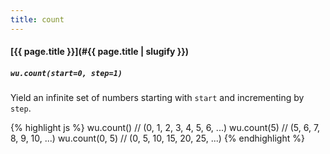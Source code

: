 ```yaml
---
title: count
---
```

#### [{{ page.title }}](#{{ page.title | slugify }})
##### `wu.count(start=0, step=1)`

Yield an infinite set of numbers starting with `start` and incrementing by
`step`.

{% highlight js %}
wu.count()
// (0, 1, 2, 3, 4, 5, 6, ...)
wu.count(5)
// (5, 6, 7, 8, 9, 10, ...)
wu.count(0, 5)
// (0, 5, 10, 15, 20, 25, ...)
{% endhighlight %}
